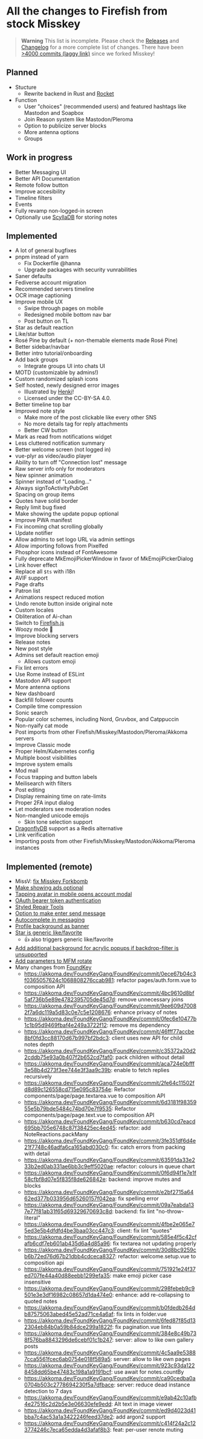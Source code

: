 # All the changes to Firefish from stock Misskey

> **Warning**
> This list is incomplete. Please check the [Releases](https://git.joinfirefish.org/firefish/firefish/releases) and [Changelog](https://git.joinfirefish.org/firefish/firefish/src/branch/develop/CHANGELOG.md) for a more complete list of changes. There have been [>4000 commits (laggy link)](https://git.joinfirefish.org/firefish/firefish/compare/700a7110f7e34f314b070987aa761c451ec34efc...develop) since we forked Misskey!

## Planned

- Stucture
  - Rewrite backend in Rust and [Rocket](https://rocket.rs/)
- Function
  - User "choices" (recommended users) and featured hashtags like Mastodon and Soapbox
  - Join Reason system like Mastodon/Pleroma
  - Option to publicize server blocks
  - More antenna options
  - Groups

## Work in progress

- Better Messaging UI
- Better API Documentation
- Remote follow button
- Improve accesibility
- Timeline filters
- Events
- Fully revamp non-logged-in screen
- Optionally use [ScyllaDB](https://www.scylladb.com/open-source-nosql-database/) for storing notes

## Implemented

- A lot of general bugfixes
- pnpm instead of yarn
  - Fix Dockerfile @hanna
  - Upgrade packages with security vunrabilities
- Saner defaults
- Fediverse account migration
- Recommended servers timeline
- OCR image captioning
- Improve mobile UX
  - Swipe through pages on mobile
  - Redesigned mobile bottom nav bar
  - Post button on TL
- Star as default reaction
- Like/star button
- Rosé Pine by default (+ non-themable elements made Rosé Pine)
- Better sidebar/navbar
- Better intro tutorial/onboarding
- Add back groups
  - Integrate groups UI into chats UI
- MOTD (customizable by admins!)
- Custom randomized splash icons
- Self hosted, newly designed error images
  - Illustrated by [Henki](https://www.youtube.com/c/Henkiwashere)!
  - Licensed under the CC-BY-SA 4.0.
- Better timeline top bar
- Improved note style
  - Make more of the post clickable like every other SNS
  - No more details tag for reply attachments
  - Better CW button
- Mark as read from notifications widget
- Less cluttered notification summary
- Better welcome screen (not logged in)
- vue-plyr as video/audio player
- Ability to turn off "Connection lost" message
- Raw server info only for moderators
- New spinner animation
- Spinner instead of "Loading..."
- Always signToActivityPubGet
- Spacing on group items
- Quotes have solid border
- Reply limit bug fixed
- Make showing the update popup optional
- Improve PWA manifest
- Fix incoming chat scrolling globally
- Update notifier
- Allow admins to set logo URL via admin settings
- Allow importing follows from Pixelfed
- Phosphor icons instead of FontAwesome
- Fully deprecate MkEmojiPickerWindow in favor of MkEmojiPickerDialog
- Link hover effect
- Replace all `$ts` with i18n
- AVIF support
- Page drafts
- Patron list
- Animations respect reduced motion
- Undo renote button inside original note
- Custom locales
- Obliteration of Ai-chan
- Switch to [Firefish.js](https://git.joinfirefish.org/firefish/firefish.js)
- Woozy mode 🥴
- Improve blocking servers
- Release notes
- New post style
- Admins set default reaction emoji
  - Allows custom emoji
- Fix lint errors
- Use Rome instead of ESLint
- Mastodon API support
- More antenna options
- New dashboard
- Backfill follower counts
- Compile time compression
- Sonic search
- Popular color schemes, including Nord, Gruvbox, and Catppuccin
- Non-nyaify cat mode
- Post imports from other Firefish/Misskey/Mastodon/Pleroma/Akkoma servers
- Improve Classic mode
- Proper Helm/Kubernetes config
- Multiple boost visibilities
- Improve system emails
- Mod mail
- Focus trapping and button labels
- Meilisearch with filters
- Post editing
- Display remaining time on rate-limits
- Proper 2FA input dialog
- Let moderators see moderation nodes
- Non-mangled unicode emojis
  - Skin tone selection support
- [DragonflyDB](https://dragonflydb.io/) support as a Redis alternative
- Link verification
- Importing posts from other Firefish/Misskey/Mastodon/Akkoma/Pleroma instances

## Implemented (remote)

- MissV: [fix Misskey Forkbomb](https://code.vtopia.live/Vtopia/MissV/commit/40b23c070bd4adbb3188c73546c6c625138fb3c1)
- [Make showing ads optional](https://github.com/misskey-dev/misskey/pull/8996)
- [Tapping avatar in mobile opens account modal](https://github.com/misskey-dev/misskey/pull/9056)
- [OAuth bearer token authentication](https://github.com/misskey-dev/misskey/pull/9021)
- [Styled Repair Tools](https://github.com/misskey-dev/misskey/pull/8956)
- [Option to make enter send message](https://github.com/misskey-dev/misskey/pull/8954)
- [Autocomplete in messaging](https://github.com/misskey-dev/misskey/pull/8955)
- [Profile background as banner](https://codeberg.org/Freeplay/Misskey-Tweaks/src/branch/main/snippets/profile-background.styl)
- [Star is generic like/favorite](https://github.com/JakeMBauer/Misskey-Extras/blob/master/patches/star-is-like.patch)
  - 👍 also triggers generic like/favorite
- [Add additional background for acrylic popups if backdrop-filter is unsupported](https://github.com/misskey-dev/misskey/pull/8671)
- [Add parameters to MFM rotate](https://github.com/misskey-dev/misskey/pull/8549)
- Many changes from [FoundKey](https://akkoma.dev/FoundKeyGang/FoundKey)
	- https://akkoma.dev/FoundKeyGang/FoundKey/commit/0ece67b04c3f0365057624c1068808276ccab981: refactor pages/auth.form.vue to composition API
	- https://akkoma.dev/FoundKeyGang/FoundKey/commit/4bc9610d8bf5af736b5e89e4782395705de45d7d: remove unnecessary joins
	- https://akkoma.dev/FoundKeyGang/FoundKey/commit/9ee609d70082f7a6dc119a5d83c0e7c5e1208676: enhance privacy of notes
	- https://akkoma.dev/FoundKeyGang/FoundKey/commit/0fec6e10477b1c1b95d9469fbaf4e249a3722f12: remove ms dependency
	- https://akkoma.dev/FoundKeyGang/FoundKey/commit/46fff77accbe8bf0fd3cc88170d67b997bf2bdc3:  client uses new API for child notes depth
	- https://akkoma.dev/FoundKeyGang/FoundKey/commit/c35372a20d22cddb75e93a0b407f2b652cd7faf0:  pack children without detail
	- https://akkoma.dev/FoundKeyGang/FoundKey/commit/aca724e0bfff3e58b4d273f3ee744e3f3aa9c39b: enable to fetch replies recursively
	- https://akkoma.dev/FoundKeyGang/FoundKey/commit/2fe64c11502fd8d89c126558cd715e095c83754e: Refactor components/page/page.textarea.vue to composition API
	- https://akkoma.dev/FoundKeyGang/FoundKey/commit/6d3181f9835955e5b79bde5484c74bd70e7f9535: Refactor components/page/page.text.vue to composition API
	- https://akkoma.dev/FoundKeyGang/FoundKey/commit/b630cd7eacd695bb705e6748c87f38425ec4ed45:  refactor: add NoteReactions.packMany
	- https://akkoma.dev/FoundKeyGang/FoundKey/commit/3fe351df6d4e21f7748c46adfa6ca165abd030c0: fix: catch errors from packing with detail
	- https://akkoma.dev/FoundKeyGang/FoundKey/commit/63591da33e233b2ed0ab331ae6bb3c9eff5020ae: refactor: colours in queue chart
	- https://akkoma.dev/FoundKeyGang/FoundKey/commit/0f6d94f1e7e1f58cfbf8d07e5f835f8de626842e: backend: improve mutes and blocks
	- https://akkoma.dev/FoundKeyGang/FoundKey/commit/e2bf2715a6462ed377b033956d65260157f042ea: fix spelling error
	- https://akkoma.dev/FoundKeyGang/FoundKey/commit/09a7eabda137e77f81ab31f65d69329670693c8d: backend: fix lint "no-throw-literal"
	- https://akkoma.dev/FoundKeyGang/FoundKey/commit/4fbe2e065e75ed3e5b4dfdfd4be3baa03cc447c3: client: fix lint "quotes"
	- https://akkoma.dev/FoundKeyGang/FoundKey/commit/585e4f5c42cfafb6cdf7eb601ab435d6a4d85a96: fix textarea not updating properly
	- https://akkoma.dev/FoundKeyGang/FoundKey/commit/30d8bc9259cb6b72ed76d67b21dbb4cdceca8327: refactor: welcome.setup.vue to composition api
	- https://akkoma.dev/FoundKeyGang/FoundKey/commit/751921e24f37ed707fe44a40d88eebb1299efa35: make emoji picker case insensitive
	- https://akkoma.dev/FoundKeyGang/FoundKey/commit/298febeb9c9501e3e3df16982c08657d1da474e0: enhance: add re-collapsing to quoted notes
	- https://akkoma.dev/FoundKeyGang/FoundKey/commit/b0fdedb264db87575063abed45e52ad71ce4a6af: fix lints in folder.vue
	- https://akkoma.dev/FoundKeyGang/FoundKey/commit/6fed87f85d132304eb84b0a59b84dce299a1822f: fix pagination.vue lints
	- https://akkoma.dev/FoundKeyGang/FoundKey/commit/384e8c49b738f576ba8843296de6cebf01c1b247: server: allow to like own gallery posts
	- https://akkoma.dev/FoundKeyGang/FoundKey/commit/4c5aa9e53887cca5561fcec6ab0754e018f589a5: server: allow to like own pages
	- https://akkoma.dev/FoundKeyGang/FoundKey/commit/923c93da1228458dd65be47483c198a1a9191bcf: use await for notes.countBy
	- https://akkoma.dev/FoundKeyGang/FoundKey/commit/ca90cedba0a0704b503c2778694230f5a7dfbace: server: reduce dead instance detection to 7 days
	- https://akkoma.dev/FoundKeyGang/FoundKey/commit/e9ab42c10afb4e27516c2d2b5e3e06630efe9edd: Alt text in image viewer
	- https://akkoma.dev/FoundKeyGang/FoundKey/commit/ed9d4023d41bba7c4ac53a1a3422246feed37de2: add argon2 support
	- https://akkoma.dev/FoundKeyGang/FoundKey/commit/c414f24a2c123774246c7eca65edda4d3afaf8b3: feat: per-user renote muting

